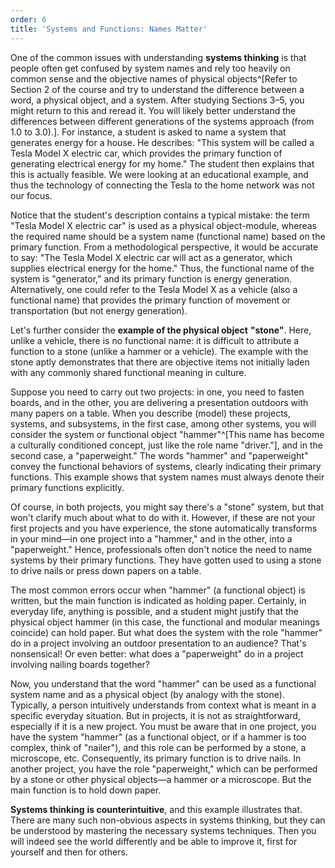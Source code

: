 ```yaml
---
order: 6
title: 'Systems and Functions: Names Matter'
---
```


One of the common issues with understanding **systems thinking** is that people often get confused by system names and rely too heavily on common sense and the objective names of physical objects^[Refer to Section 2 of the course and try to understand the difference between a word, a physical object, and a system. After studying Sections 3–5, you might return to this and reread it. You will likely better understand the differences between different generations of the systems approach (from 1.0 to 3.0).]. For instance, a student is asked to name a system that generates energy for a house. He describes: "This system will be called a Tesla Model X electric car, which provides the primary function of generating electrical energy for my home." The student then explains that this is actually feasible. We were looking at an educational example, and thus the technology of connecting the Tesla to the home network was not our focus.

Notice that the student's description contains a typical mistake: the term "Tesla Model X electric car" is used as a physical object-module, whereas the required name should be a system name (functional name) based on the primary function. From a methodological perspective, it would be accurate to say: "The Tesla Model X electric car will act as a generator, which supplies electrical energy for the home." Thus, the functional name of the system is "generator," and its primary function is energy generation. Alternatively, one could refer to the Tesla Model X as a vehicle (also a functional name) that provides the primary function of movement or transportation (but not energy generation).

Let's further consider the **example of the physical object** **"stone"**. Here, unlike a vehicle, there is no functional name: it is difficult to attribute a function to a stone (unlike a hammer or a vehicle). The example with the stone aptly demonstrates that there are objective items not initially laden with any commonly shared functional meaning in culture.

Suppose you need to carry out two projects: in one, you need to fasten boards, and in the other, you are delivering a presentation outdoors with many papers on a table. When you describe (model) these projects, systems, and subsystems, in the first case, among other systems, you will consider the system or functional object "hammer"^[This name has become a culturally conditioned concept, just like the role name "driver."], and in the second case, a "paperweight." The words "hammer" and "paperweight" convey the functional behaviors of systems, clearly indicating their primary functions. This example shows that system names must always denote their primary functions explicitly.

Of course, in both projects, you might say there's a "stone" system, but that won't clarify much about what to do with it. However, if these are not your first projects and you have experience, the stone automatically transforms in your mind—in one project into a "hammer," and in the other, into a "paperweight." Hence, professionals often don't notice the need to name systems by their primary functions. They have gotten used to using a stone to drive nails or press down papers on a table.

The most common errors occur when "hammer" (a functional object) is written, but the main function is indicated as holding paper. Certainly, in everyday life, anything is possible, and a student might justify that the physical object hammer (in this case, the functional and modular meanings coincide) can hold paper. But what does the system with the role "hammer" do in a project involving an outdoor presentation to an audience? That's nonsensical! Or even better: what does a "paperweight" do in a project involving nailing boards together?

Now, you understand that the word "hammer" can be used as a functional system name and as a physical object (by analogy with the stone). Typically, a person intuitively understands from context what is meant in a specific everyday situation. But in projects, it is not as straightforward, especially if it is a new project. You must be aware that in one project, you have the system "hammer" (as a functional object, or if a hammer is too complex, think of "nailer"), and this role can be performed by a stone, a microscope, etc. Consequently, its primary function is to drive nails. In another project, you have the role "paperweight," which can be performed by a stone or other physical objects—a hammer or a microscope. But the main function is to hold down paper.

**Systems thinking** **is counterintuitive**, and this example illustrates that. There are many such non-obvious aspects in systems thinking, but they can be understood by mastering the necessary systems techniques. Then you will indeed see the world differently and be able to improve it, first for yourself and then for others.
